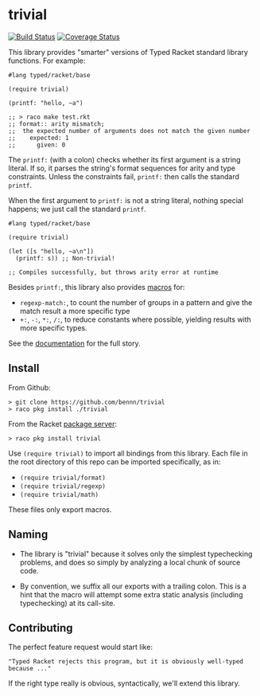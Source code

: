 trivial
===
[![Build Status](https://travis-ci.org/bennn/trivial.svg)](https://travis-ci.org/bennn/trivial)
[![Coverage Status](https://coveralls.io/repos/bennn/trivial/badge.svg?branch=master&service=github)](https://coveralls.io/github/bennn/trivial?branch=master)

This library provides "smarter" versions of Typed Racket standard library functions.
For example:

```
#lang typed/racket/base

(require trivial)

(printf: "hello, ~a")

;; > raco make test.rkt
;; format:: arity mismatch;
;;  the expected number of arguments does not match the given number
;;    expected: 1
;;      given: 0
```

The `printf:` (with a colon) checks whether its first argument is a string literal.
If so, it parses the string's format sequences for arity and type constraints.
Unless the constraints fail, `printf:` then calls the standard `printf`.

When the first argument to `printf:` is not a string literal, nothing special happens; we just call the standard `printf`.

```
#lang typed/racket/base

(require trivial)

(let ([s "hello, ~a\n"])
  (printf: s)) ;; Non-trivial!

;; Compiles successfully, but throws arity error at runtime
```

Besides `printf:`, this library also provides [macros](http://www.greghendershott.com/fear-of-macros/)
for:

- `regexp-match:`, to count the number of groups in a pattern and give the match result a more specific type
- `+:`, `-:`, `*:`, `/:`, to reduce constants where possible, yielding results with more specific types.

See the [documentation](http://pkg-build.racket-lang.org/doc/trivial/index.html) for the full story.


Install
---

From Github:

```
> git clone https://github.com/bennn/trivial
> raco pkg install ./trivial
```

From the Racket [package server](http://pkgs.racket-lang.org/):

```
> raco pkg install trivial
```

Use `(require trivial)` to import all bindings from this library.
Each file in the root directory of this repo can be imported specifically, as in:
- `(require trivial/format)`
- `(require trivial/regexp)`
- `(require trivial/math)`

These files only export macros.


Naming
---

- The library is "trivial" because it solves only the simplest typechecking problems, and does so simply by analyzing a local chunk of source code.

- By convention, we suffix all our exports with a trailing colon.
  This is a hint that the macro will attempt some extra static analysis (including typechecking) at its call-site.


Contributing
---

The perfect feature request would start like:

    "Typed Racket rejects this program, but it is obviously well-typed because ..."

If the right type really is obvious, syntactically, we'll extend this library.


